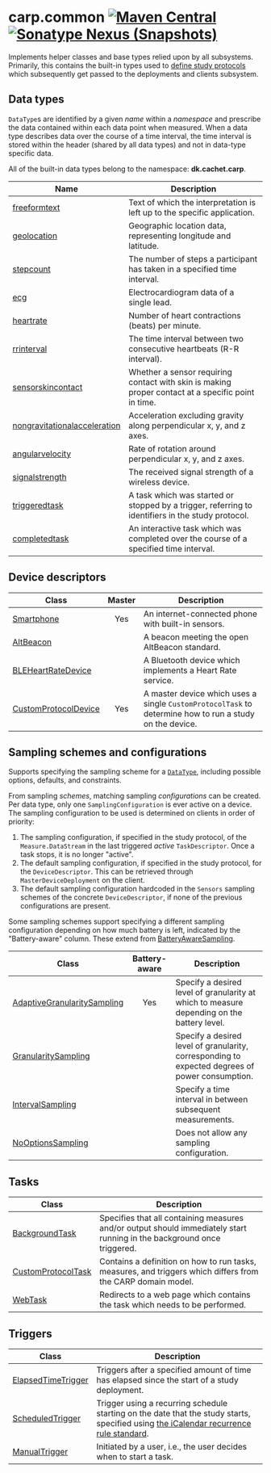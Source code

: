 # carp.common [![Maven Central](https://maven-badges.herokuapp.com/maven-central/dk.cachet.carp.common/carp.common/badge.svg?color=orange)](https://mvnrepository.com/artifact/dk.cachet.carp.common) [![Sonatype Nexus (Snapshots)](https://img.shields.io/nexus/s/dk.cachet.carp.common/carp.common?server=https%3A%2F%2Foss.sonatype.org)](https://oss.sonatype.org/content/repositories/snapshots/dk/cachet/carp/common/)

Implements helper classes and base types relied upon by all subsystems.
Primarily, this contains the built-in types used to [define study protocols](carp-protocols.md#domain-objects)
which subsequently get passed to the deployments and clients subsystem.

## Data types

`DataType`s are identified by a given _name_ within a _namespace_ and prescribe the data contained within each data point when measured.
When a data type describes data over the course of a time interval, the time interval is stored within the header (shared by all data types) and not in data-type specific data.

All of the built-in data types belong to the namespace: **dk.cachet.carp**.

| Name | Description |
| --- | --- |
| [freeformtext](../carp.common/src/commonMain/kotlin/dk/cachet/carp/common/application/data/FreeFormText.kt) | Text of which the interpretation is left up to the specific application. |
| [geolocation](../carp.common/src/commonMain/kotlin/dk/cachet/carp/common/application/data/Geolocation.kt) | Geographic location data, representing longitude and latitude. |
| [stepcount](../carp.common/src/commonMain/kotlin/dk/cachet/carp/common/application/data/StepCount.kt) | The number of steps a participant has taken in a specified time interval. |
| [ecg](../carp.common/src/commonMain/kotlin/dk/cachet/carp/common/application/data/ECG.kt) | Electrocardiogram data of a single lead. |
| [heartrate](../carp.common/src/commonMain/kotlin/dk/cachet/carp/common/application/data/HeartRate.kt) | Number of heart contractions (beats) per minute. |
| [rrinterval](../carp.common/src/commonMain/kotlin/dk/cachet/carp/common/application/data/RRInterval.kt) | The time interval between two consecutive heartbeats (R-R interval). |
| [sensorskincontact](../carp.common/src/commonMain/kotlin/dk/cachet/carp/common/application/data/SensorSkinContact.kt) | Whether a sensor requiring contact with skin is making proper contact at a specific point in time. |
| [nongravitationalacceleration](../carp.common/src/commonMain/kotlin/dk/cachet/carp/common/application/data/NonGravitationalAcceleration.kt) | Acceleration excluding gravity along perpendicular x, y, and z axes. |
| [angularvelocity](../carp.common/src/commonMain/kotlin/dk/cachet/carp/common/application/data/AngularVelocity.kt) | Rate of rotation around perpendicular x, y, and z axes. |
| [signalstrength](../carp.common/src/commonMain/kotlin/dk/cachet/carp/common/application/data/SignalStrength.kt) | The received signal strength of a wireless device. |
| [triggeredtask](../carp.common/src/commonMain/kotlin/dk/cachet/carp/common/application/data/TriggeredTask.kt) | A task which was started or stopped by a trigger, referring to identifiers in the study protocol. |
| [completedtask](../carp.common/src/commonMain/kotlin/dk/cachet/carp/common/application/data/CompletedTask.kt) | An interactive task which was completed over the course of a specified time interval. |

## Device descriptors

| Class | Master | Description |
| --- | :---: | --- |
| [Smartphone](../carp.common/src/commonMain/kotlin/dk/cachet/carp/common/application/devices/Smartphone.kt) | Yes | An internet-connected phone with built-in sensors. |
| [AltBeacon](../carp.common/src/commonMain/kotlin/dk/cachet/carp/common/application/devices/AltBeacon.kt) | | A beacon meeting the open AltBeacon standard. |
| [BLEHeartRateDevice](../carp.common/src/commonMain/kotlin/dk/cachet/carp/common/application/devices/BLEHeartRateDevice.kt) | | A Bluetooth device which implements a Heart Rate service. |
| [CustomProtocolDevice](../carp.common/src/commonMain/kotlin/dk/cachet/carp/common/application/devices/CustomProtocolDevice.kt) | Yes | A master device which uses a single `CustomProtocolTask` to determine how to run a study on the device. |

## Sampling schemes and configurations

Supports specifying the sampling scheme for a [`DataType`](#data-types), including possible options, defaults, and constraints.

From sampling _schemes_, matching sampling _configurations_ can be created.
Per data type, only one `SamplingConfiguration` is ever active on a device.
The sampling configuration to be used is determined on clients in order of priority:

1. The sampling configuration, if specified in the study protocol, of the `Measure.DataStream` in the last triggered _active_ `TaskDescriptor`. 
   Once a task stops, it is no longer "active".
2. The default sampling configuration, if specified in the study protocol, for the `DeviceDescriptor`.
   This can be retrieved through `MasterDeviceDeployment` on the client.
3. The default sampling configuration hardcoded in the `Sensors` sampling schemes of the concrete `DeviceDescriptor`, if none of the previous configurations are present.

Some sampling schemes support specifying a different sampling configuration depending on how much battery is left,
indicated by the "Battery-aware" column.
These extend from [BatteryAwareSampling](../carp.common/src/commonMain/kotlin/dk/cachet/carp/common/application/sampling/BatteryAwareSampling.kt).

| Class | Battery-aware | Description |
| --- | :---: | --- |
| [AdaptiveGranularitySampling](../carp.common/src/commonMain/kotlin/dk/cachet/carp/common/application/sampling/AdaptiveGranularitySampling.kt) | Yes | Specify a desired level of granularity at which to measure depending on the battery level. |
| [GranularitySampling](../carp.common/src/commonMain/kotlin/dk/cachet/carp/common/application/sampling/GranularitySampling.kt) | | Specify a desired level of granularity, corresponding to expected degrees of power consumption. |
| [IntervalSampling](../carp.common/src/commonMain/kotlin/dk/cachet/carp/common/application/sampling/IntervalSampling.kt) | | Specify a time interval in between subsequent measurements. |
| [NoOptionsSampling](../carp.common/src/commonMain/kotlin/dk/cachet/carp/common/application/sampling/NoOptionsSampling.kt) | | Does not allow any sampling configuration. |

## Tasks

| Class | Description |
| --- | --- |
| [BackgroundTask](../carp.common/src/commonMain/kotlin/dk/cachet/carp/common/application/tasks/BackgroundTask.kt) | Specifies that all containing measures and/or output should immediately start running in the background once triggered. |
| [CustomProtocolTask](../carp.common/src/commonMain/kotlin/dk/cachet/carp/common/application/tasks/CustomProtocolTask.kt) | Contains a definition on how to run tasks, measures, and triggers which differs from the CARP domain model. |
| [WebTask](../carp.common/src/commonMain/kotlin/dk/cachet/carp/common/application/tasks/WebTask.kt) | Redirects to a web page which contains the task which needs to be performed. |

## Triggers

| Class | Description |
| --- | --- |
| [ElapsedTimeTrigger](../carp.common/src/commonMain/kotlin/dk/cachet/carp/common/application/triggers/ElapsedTimeTrigger.kt) | Triggers after a specified amount of time has elapsed since the start of a study deployment. |
| [ScheduledTrigger](../carp.common/src/commonMain/kotlin/dk/cachet/carp/common/application/triggers/ScheduledTrigger.kt) | Trigger using a recurring schedule starting on the date that the study starts, specified using [the iCalendar recurrence rule standard](https://icalendar.org/iCalendar-RFC-5545/3-8-5-3-recurrence-rule.html). |
| [ManualTrigger](../carp.common/src/commonMain/kotlin/dk/cachet/carp/common/application/triggers/ManualTrigger.kt) | Initiated by a user, i.e., the user decides when to start a task. |
